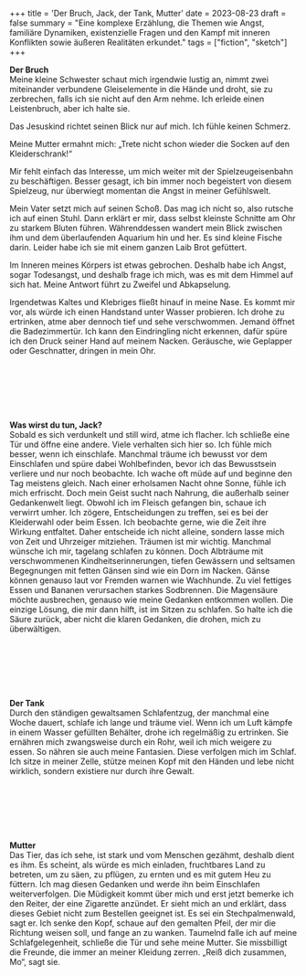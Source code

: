 +++
title = 'Der Bruch, Jack, der Tank, Mutter'
date = 2023-08-23
draft = false
summary = "Eine komplexe Erzählung, die Themen wie Angst, familiäre Dynamiken, existenzielle Fragen und den Kampf mit inneren Konflikten sowie äußeren Realitäten erkundet."
tags = ["fiction", "sketch"]
+++

**Der Bruch**  
Meine kleine Schwester schaut mich irgendwie lustig an, nimmt zwei miteinander verbundene Gleiselemente in die Hände und droht, sie zu zerbrechen, falls ich sie nicht auf den Arm nehme. Ich erleide einen Leistenbruch, aber ich halte sie.

Das Jesuskind richtet seinen Blick nur auf mich. Ich fühle keinen Schmerz.

Meine Mutter ermahnt mich: „Trete nicht schon wieder die Socken auf den Kleiderschrank!“

Mir fehlt einfach das Interesse, um mich weiter mit der Spielzeugeisenbahn zu beschäftigen. Besser gesagt, ich bin immer noch begeistert von diesem Spielzeug, nur überwiegt momentan die Angst in meiner Gefühlswelt.

Mein Vater setzt mich auf seinen Schoß. Das mag ich nicht so, also rutsche ich auf einen Stuhl. Dann erklärt er mir, dass selbst kleinste Schnitte am Ohr zu starkem Bluten führen. Währenddessen wandert mein Blick zwischen ihm und dem überlaufenden Aquarium hin und her. Es sind kleine Fische darin. Leider habe ich sie mit einem ganzen Laib Brot gefüttert.

Im Inneren meines Körpers ist etwas gebrochen. Deshalb habe ich Angst, sogar Todesangst, und deshalb frage ich mich, was es mit dem Himmel auf sich hat. Meine Antwort führt zu Zweifel und Abkapselung.

Irgendetwas Kaltes und Klebriges fließt hinauf in meine Nase. Es kommt mir vor, als würde ich einen Handstand unter Wasser probieren. Ich drohe zu ertrinken, atme aber dennoch tief und sehe verschwommen. Jemand öffnet die Badezimmertür. Ich kann den Eindringling nicht erkennen, dafür spüre ich den Druck seiner Hand auf meinem Nacken. Geräusche, wie Geplapper oder Geschnatter, dringen in mein Ohr.

</br></br>  
</br></br> 

**Was wirst du tun, Jack?**  
Sobald es sich verdunkelt und still wird, atme ich flacher. Ich schließe eine Tür und öffne eine andere. Viele verhalten sich hier so. Ich fühle mich besser, wenn ich einschlafe. Manchmal träume ich bewusst vor dem Einschlafen und spüre dabei Wohlbefinden, bevor ich das Bewusstsein verliere und nur noch beobachte. Ich wache oft müde auf und beginne den Tag meistens gleich. Nach einer erholsamen Nacht ohne Sonne, fühle ich mich erfrischt. Doch mein Geist sucht nach Nahrung, die außerhalb seiner Gedankenwelt liegt. Obwohl ich im Fleisch gefangen bin, schaue ich verwirrt umher. Ich zögere, Entscheidungen zu treffen, sei es bei der Kleiderwahl oder beim Essen. Ich beobachte gerne, wie die Zeit ihre Wirkung entfaltet. Daher entscheide ich nicht alleine, sondern lasse mich von Zeit und Uhrzeiger mitziehen. Träumen ist mir wichtig. Manchmal wünsche ich mir, tagelang schlafen zu können. Doch Albträume mit verschwommenen Kindheitserinnerungen, tiefen Gewässern und seltsamen Begegnungen mit fetten Gänsen sind wie ein Dorn im Nacken. Gänse können genauso laut vor Fremden warnen wie Wachhunde. Zu viel fettiges Essen und Bananen verursachen starkes Sodbrennen. Die Magensäure möchte ausbrechen, genauso wie meine Gedanken entkommen wollen. Die einzige Lösung, die mir dann hilft, ist im Sitzen zu schlafen. So halte ich die Säure zurück, aber nicht die klaren Gedanken, die drohen, mich zu überwältigen.

</br></br>  
</br></br> 

**Der Tank**  
Durch den ständigen gewaltsamen Schlafentzug, der manchmal eine Woche dauert, schlafe ich lange und träume viel. Wenn ich um Luft kämpfe in einem Wasser gefüllten Behälter, drohe ich regelmäßig zu ertrinken. Sie ernähren mich zwangsweise durch ein Rohr, weil ich mich weigere zu essen. So nähren sie auch meine Fantasien. Diese verfolgen mich im Schlaf. Ich sitze in meiner Zelle, stütze meinen Kopf mit den Händen und lebe nicht wirklich, sondern existiere nur durch ihre Gewalt.

</br></br>  
</br></br> 

**Mutter**  
Das Tier, das ich sehe, ist stark und vom Menschen gezähmt, deshalb dient es ihm. Es scheint, als würde es mich einladen, fruchtbares Land zu betreten, um zu säen, zu pflügen, zu ernten und es mit gutem Heu zu füttern. Ich mag diesen Gedanken und werde ihn beim Einschlafen weiterverfolgen. Die Müdigkeit kommt über mich und erst jetzt bemerke ich den Reiter, der eine Zigarette anzündet. Er sieht mich an und erklärt, dass dieses Gebiet nicht zum Bestellen geeignet ist. Es sei ein Stechpalmenwald, sagt er. Ich senke den Kopf, schaue auf den gemalten Pfeil, der mir die Richtung weisen soll, und fange an zu wanken. Taumelnd falle ich auf meine Schlafgelegenheit, schließe die Tür und sehe meine Mutter. Sie missbilligt die Freunde, die immer an meiner Kleidung zerren. „Reiß dich zusammen, Mo“, sagt sie.



